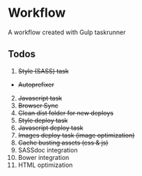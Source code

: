 # Workflow
A workflow created with Gulp taskrunner

## Todos
1. ~~Style (SASS) task~~
  * ~~Autoprefixer~~
2. ~~Javascript task~~
3. ~~Browser Sync~~
4. ~~Clean dist folder for new deploys~~
5. ~~Style deploy task~~
7. ~~Javascript deploy task~~
8. ~~Images deploy task (image optimization)~~
9. ~~Cache busting assets (css & js)~~
10. SASSdoc integration
11. Bower integration
12. HTML optimization